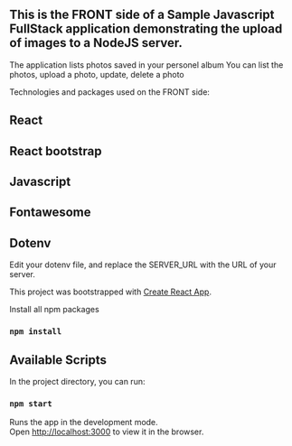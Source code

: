 ## This is the FRONT side of a Sample Javascript FullStack application demonstrating the upload of images to a NodeJS server.

The application lists photos saved in your personel album
You can list the photos, upload a photo, update, delete a photo

Technologies and packages used on the FRONT side:

## React

## React bootstrap

## Javascript

## Fontawesome

## Dotenv

Edit your dotenv file, and replace the SERVER_URL with the URL of your server.

This project was bootstrapped with [Create React App](https://github.com/facebook/create-react-app).

Install all npm packages

### `npm install`

## Available Scripts

In the project directory, you can run:

### `npm start`

Runs the app in the development mode.\
Open [http://localhost:3000](http://localhost:3000) to view it in the browser.
